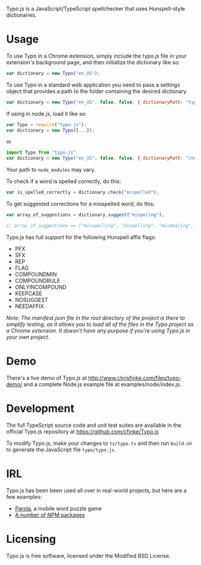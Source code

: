 Typo.js is a JavaScript/TypeScript spellchecker that uses Hunspell-style dictionaries.

Usage
=====

To use Typo in a Chrome extension, simply include the typo.js file in your extension's background page, and then initialize the dictionary like so:

```javascript
var dictionary = new Typo("en_US");
```

To use Typo in a standard web application you need to pass a settings object that provides a path to the folder containing the desired dictionary.

```javascript
var dictionary = new Typo("en_US", false, false, { dictionaryPath: "typo/dictionaries" }),
```

If using in node.js, load it like so:

```javascript
var Typo = require("typo-js");
var dictionary = new Typo([...]);
```

or

```javascript
import Typo from "typo-js"
var dictionary = new Typo("en_US", false, false, { dictionaryPath: "/node_modules/typo-js/dictionaries" })
```

Your path to `node_modules` may vary.

To check if a word is spelled correctly, do this:

```javascript
var is_spelled_correctly = dictionary.check("mispelled");
```

To get suggested corrections for a misspelled word, do this:

```javascript
var array_of_suggestions = dictionary.suggest("mispeling");

// array_of_suggestions == ["misspelling", "dispelling", "misdealing", "misfiling", "misruling"]
```

Typo.js has full support for the following Hunspell affix flags:

* PFX
* SFX
* REP
* FLAG
* COMPOUNDMIN
* COMPOUNDRULE
* ONLYINCOMPOUND
* KEEPCASE
* NOSUGGEST
* NEEDAFFIX

_Note: The manifest.json file in the root directory of the project is there to simplify testing, as it allows you to load all of the files in the Typo project as a Chrome extension. It doesn't have any purpose if you're using Typo.js in your own project._

Demo
====
There's a live demo of Typo.js at http://www.chrisfinke.com/files/typo-demo/ and a complete Node.js example file at examples/node/index.js.

Development
===========
The full TypeScript source code and unit test suites are available in the official Typo.js repository at https://github.com/cfinke/Typo.js

To modify Typo.js, make your changes to `ts/typo.ts` and then run `build.sh` to generate the JavaScript file `typo/typo.js`.

IRL
===
Typo.js has been been used all over in real-world projects, but here are a few examples:

* [Parola](https://apps.apple.com/us/app/parola/id6474320336), a mobile word puzzle game
* [A number of NPM packages](https://www.npmjs.com/browse/depended/typo-js)

Licensing
=========

Typo.js is free software, licensed under the Modified BSD License.
